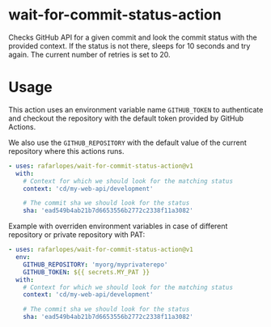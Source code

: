 # wait-for-commit-status-action
  
Checks GitHub API for a given commit and look the commit status with the provided context.
If the status is not there, sleeps for 10 seconds and try again.
The current number of retries is set to 20.

# Usage

This action uses an environment variable name `GITHUB_TOKEN` to authenticate and checkout the repository with the default token provided by GitHub Actions.

We also use the `GITHUB_REPOSITORY` with the default value of the current repository where this actions runs.

<!-- start usage -->
```yaml
- uses: rafarlopes/wait-for-commit-status-action@v1
  with:
    # Context for which we should look for the matching status
    context: 'cd/my-web-api/development'

    # The commit sha we should look for the status
    sha: 'ead549b4ab21b7d6653556b2772c2338f11a3082'
```

Example with overriden environment variables in case of different repository or private repository with PAT:

```yaml
- uses: rafarlopes/wait-for-commit-status-action@v1
  env:
    GITHUB_REPOSITORY: 'myorg/myprivaterepo'
    GITHUB_TOKEN: ${{ secrets.MY_PAT }}
  with:
    # Context for which we should look for the matching status
    context: 'cd/my-web-api/development'

    # The commit sha we should look for the status
    sha: 'ead549b4ab21b7d6653556b2772c2338f11a3082'
```
<!-- end usage -->
